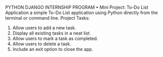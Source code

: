 PYTHON DJANGO INTERNSHIP PROGRAM
• Mini Project: To-Do List Application
 a simple To-Do List application using
Python directly from the terminal or command line.
Project Tasks:
1. Allow users to add a new task.
2. Display all existing tasks in a neat list.
3. Allow users to mark a task as completed.
4. Allow users to delete a task.
5. Include an exit option to close the app.
